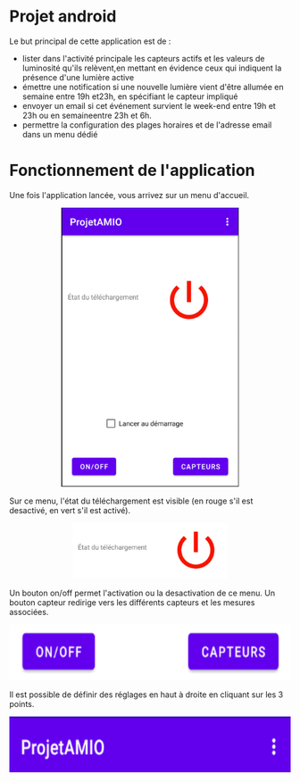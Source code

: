 # Projet android

Le but principal de cette application est de : 
- lister dans l'activité principale les capteurs actifs et les valeurs de luminosité qu'ils relèvent,en mettant en évidence ceux qui indiquent la présence d'une lumière active
- émettre une notification si une nouvelle lumière vient d'être allumée en semaine entre 19h et23h, en spécifiant le capteur impliqué
- envoyer un email si cet événement survient le week-end entre 19h et 23h ou en semaineentre 23h et 6h.
- permettre la configuration des plages horaires et de l'adresse email dans un menu dédié

# Fonctionnement de l'application 

Une fois l'application lancée, vous arrivez sur un menu d'accueil.
<p align="center">
  <img src="img/main_menu.PNG" height="500" />
</p>

Sur ce menu, l'état du téléchargement est visible (en rouge s'il est desactivé, en vert s'il est activé).

<p align="center">
  <img src="img/download_status.PNG" height="100" />
</p>

Un bouton on/off permet l'activation ou la desactivation de ce menu.
Un bouton capteur redirige vers les différents capteurs et les mesures associées.

<p align="center">
  <img src="img/sidebar_button.PNG" height="100" />
</p>
Il est possible de définir des réglages en haut à droite en cliquant sur les 3 points.

<p align="center">
  <img src="img/preferences.PNG" height="100" />
</p>
